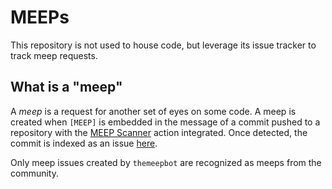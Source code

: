 # MEEPs

This repository is not used to house code, but leverage its issue tracker to track meep requests.

## What is a "meep"

A *meep* is a request for another set of eyes on some code. A meep is created when `[MEEP]` is embedded in the message of a commit pushed to a repository with the [MEEP Scanner](https://github.com/marketplace/actions/meep-scanner) action integrated. Once detected, the commit is indexed as an issue [here](https://github.com/moreeyesplz/meeps/issues).

Only meep issues created by `themeepbot` are recognized as meeps from the community.